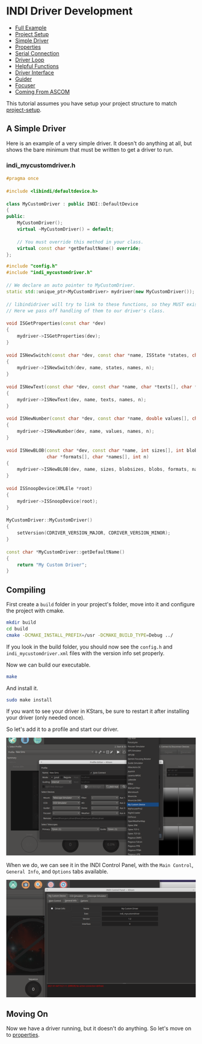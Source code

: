 # INDI Driver Development

* [Full Example](https://github.com/rickbassham/indi-dev-tutorials/tree/main/drivers/indi_mycustomdriver)
* [Project Setup](00-project-setup.md)
* [Simple Driver](01-simple.md)
* [Properties](02-properties.md)
* [Serial Connection](03-serialconnection.md)
* [Driver Loop](04-loops.md)
* [Helpful Functions](05-helpful-functions.md)
* [Driver Interface](06-driver-interface.md)
* [Guider](07-guider.md)
* [Focuser](08-focuser.md)
* [Coming From ASCOM](09-coming-from-ascom.md)

This tutorial assumes you have setup your project structure to match [project-setup](00-project-setup.md).

## A Simple Driver

Here is an example of a very simple driver. It doesn't do anything at all, but shows the bare minimum
that must be written to get a driver to run.

### indi_mycustomdriver.h

```cpp
#pragma once

#include <libindi/defaultdevice.h>

class MyCustomDriver : public INDI::DefaultDevice
{
public:
    MyCustomDriver();
    virtual ~MyCustomDriver() = default;

    // You must override this method in your class.
    virtual const char *getDefaultName() override;
};
```

```cpp
#include "config.h"
#include "indi_mycustomdriver.h"

// We declare an auto pointer to MyCustomDriver.
static std::unique_ptr<MyCustomDriver> mydriver(new MyCustomDriver());

// libindidriver will try to link to these functions, so they MUST exist.
// Here we pass off handling of them to our driver's class.

void ISGetProperties(const char *dev)
{
    mydriver->ISGetProperties(dev);
}

void ISNewSwitch(const char *dev, const char *name, ISState *states, char *names[], int n)
{
    mydriver->ISNewSwitch(dev, name, states, names, n);
}

void ISNewText(const char *dev, const char *name, char *texts[], char *names[], int n)
{
    mydriver->ISNewText(dev, name, texts, names, n);
}

void ISNewNumber(const char *dev, const char *name, double values[], char *names[], int n)
{
    mydriver->ISNewNumber(dev, name, values, names, n);
}

void ISNewBLOB(const char *dev, const char *name, int sizes[], int blobsizes[], char *blobs[],
               char *formats[], char *names[], int n)
{
    mydriver->ISNewBLOB(dev, name, sizes, blobsizes, blobs, formats, names, n);
}

void ISSnoopDevice(XMLEle *root)
{
    mydriver->ISSnoopDevice(root);
}

MyCustomDriver::MyCustomDriver()
{
    setVersion(CDRIVER_VERSION_MAJOR, CDRIVER_VERSION_MINOR);
}

const char *MyCustomDriver::getDefaultName()
{
    return "My Custom Driver";
}
```

## Compiling

First create a `build` folder in your project's folder, move into it and configure the project with cmake.

```bash
mkdir build
cd build
cmake -DCMAKE_INSTALL_PREFIX=/usr -DCMAKE_BUILD_TYPE=Debug ../
```

If you look in the build folder, you should now see the `config.h` and `indi_mycustomdriver.xml` files
with the version info set properly.

Now we can build our executable.

```bash
make
```

And install it.

```bash
sudo make install
```

If you want to see your driver in KStars, be sure to restart it after installing your driver (only needed once).

So let's add it to a profile and start our driver.

![Ekos Profile Editor](01-profile_editor.png)

When we do, we can see it in the INDI Control Panel, with the `Main Control`, `General Info`, and `Options` tabs available.

![INDI Control Panel](01-driver.png)

## Moving On

Now we have a driver running, but it doesn't do anything. So let's move on to [properties](02-properties.md).
